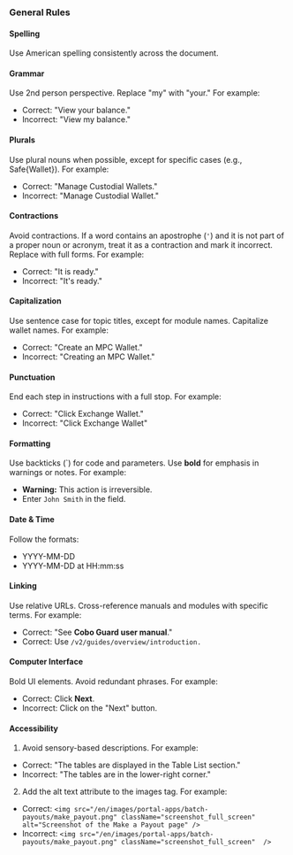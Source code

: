 ### General Rules


#### **Spelling**
Use American spelling consistently across the document.


#### **Grammar**
Use 2nd person perspective. Replace "my" with "your." For example:
- Correct: "View your balance."
- Incorrect: "View my balance."


#### **Plurals**
Use plural nouns when possible, except for specific cases (e.g., Safe{Wallet}). For example:
- Correct: "Manage Custodial Wallets."
- Incorrect: "Manage Custodial Wallet."


#### **Contractions**
Avoid contractions. If a word contains an apostrophe (`'`) and it is not part of a proper noun or acronym, treat it as a contraction and mark it incorrect. Replace with full forms. For example:
- Correct: "It is ready."
- Incorrect: "It's ready."


#### **Capitalization**
Use sentence case for topic titles, except for module names. Capitalize wallet names. For example:
- Correct: "Create an MPC Wallet."
- Incorrect: "Creating an MPC Wallet."


#### **Punctuation**
End each step in instructions with a full stop. For example:
- Correct: "Click Exchange Wallet."
- Incorrect: "Click Exchange Wallet"


#### **Formatting**
Use backticks (`) for code and parameters. Use **bold** for emphasis in warnings or notes. For example:
- **Warning:** This action is irreversible.
- Enter `John Smith` in the field.


#### **Date & Time**
Follow the formats:
- YYYY-MM-DD
- YYYY-MM-DD at HH:mm:ss


#### **Linking**
Use relative URLs. Cross-reference manuals and modules with specific terms. For example:
- Correct: "See **Cobo Guard user manual**."
- Correct: Use `/v2/guides/overview/introduction.`


#### **Computer Interface**
Bold UI elements. Avoid redundant phrases. For example:
- Correct: Click **Next**.
- Incorrect: Click on the "Next" button.


#### **Accessibility**
1. Avoid sensory-based descriptions. For example:
  - Correct: "The tables are displayed in the Table List section."
  - Incorrect: "The tables are in the lower-right corner."


2. Add the alt text attribute to the images tag. For example:
  - Correct: `<img src="/en/images/portal-apps/batch-payouts/make_payout.png" className="screenshot_full_screen" alt="Screenshot of the Make a Payout page" />`
  - Incorrect: `<img src="/en/images/portal-apps/batch-payouts/make_payout.png" className="screenshot_full_screen"  />`
